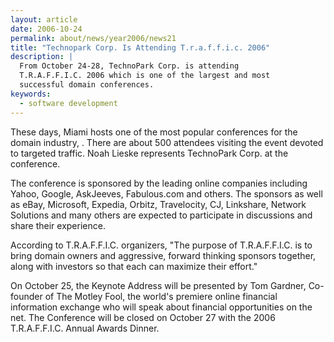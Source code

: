 ```yaml
---
layout: article
date: 2006-10-24
permalink: about/news/year2006/news21
title: "Technopark Corp. Is Attending T.r.a.f.f.i.c. 2006"
description: |
  From October 24-28, TechnoPark Corp. is attending
  T.R.A.F.F.I.C. 2006 which is one of the largest and most
  successful domain conferences.
keywords:
  - software development
---
```


These days, Miami hosts one of the most popular conferences for the domain industry, . There are 
about 500 attendees visiting the event devoted to targeted traffic. Noah Lieske represents 
TechnoPark Corp. at the conference.

The conference is sponsored by the leading online companies including Yahoo, Google, AskJeeves, 
Fabulous.com and others. The sponsors as well as eBay, Microsoft, Expedia, Orbitz, Travelocity, CJ, 
Linkshare, Network Solutions and many others are expected to participate in discussions and share 
their experience.

According to T.R.A.F.F.I.C. organizers, "The purpose of T.R.A.F.F.I.C. is to bring domain owners and 
aggressive, forward thinking sponsors together, along with investors so that each can maximize their effort."

On October 25, the Keynote Address will be presented by Tom Gardner, Co-founder of The Motley Fool, 
the world's premiere online financial information exchange who will speak about financial 
opportunities on the net. The Conference will be closed on October 27 with the 2006 T.R.A.F.F.I.C. 
Annual Awards Dinner.
